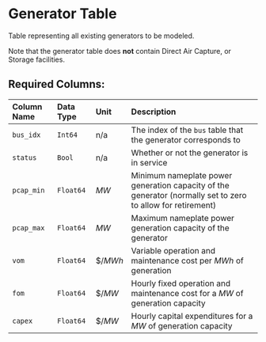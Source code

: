 Generator Table
===============
Table representing all existing generators to be modeled.

Note that the generator table does **not** contain Direct Air Capture, or Storage facilities.

## Required Columns:

| Column Name | Data Type | Unit | Description |
| :-- | :-- | :-- | :-- |
| `bus_idx` | `Int64` | n/a | The index of the `bus` table that the generator corresponds to |
| `status` | `Bool` | n/a | Whether or not the generator is in service |
| `pcap_min` | `Float64` | $MW$ | Minimum nameplate power generation capacity of the generator (normally set to zero to allow for retirement) |
| `pcap_max` | `Float64` | $MW$ | Maximum nameplate power generation capacity of the generator |
| `vom` | `Float64` | $\$/MWh$ | Variable operation and maintenance cost per $MWh$ of generation |
| `fom` | `Float64` | $\$/MW$ | Hourly fixed operation and maintenance cost for a $MW$ of generation capacity |
| `capex` | `Float64` | $\$/MW$ | Hourly capital expenditures for a $MW$ of generation capacity |


